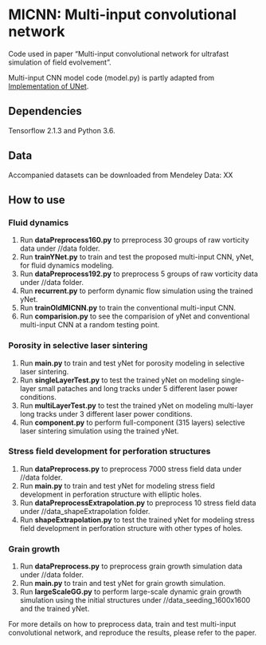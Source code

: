 # MICNN: Multi-input convolutional network

Code used in paper “Multi-input convolutional network for ultrafast simulation of field evolvement”.

Multi-input CNN model code (model.py) is partly adapted from [Implementation of UNet](https://github.com/zhixuhao/unet).


## Dependencies

  Tensorflow 2.1.3 and Python 3.6.
  
## Data

Accompanied datasets can be downloaded from Mendeley Data: XX

## How to use

### Fluid dynamics

1. Run **dataPreprocess160.py** to prreprocess 30 groups of raw vorticity data under //data folder.
2. Run **trainYNet.py** to train and test the proposed multi-input CNN, yNet, for fluid dynamics modeling.
3. Run **dataPreprocess192.py** to preprocess 5 groups of raw vorticity data under //data folder.
4. Run **recurrent.py** to perform dynamic flow simulation using the trained yNet.
5. Run **trainOldMICNN.py** to train the conventional multi-input CNN.
6. Run **comparision.py** to see the comparision of yNet and conventional multi-input CNN at a random testing point.

### Porosity in selective laser sintering

1. Run **main.py** to train and test yNet for porosity modeling in selective laser sintering.
2. Run **singleLayerTest.py** to test the trained yNet on modeling single-layer small pataches and long tracks under 5 different laser power conditions.
3. Run **multiLayerTest.py** to test the trained yNet on modeling multi-layer long tracks under 3 different laser power conditions.
4. Run **component.py** to perform full-component (315 layers) selective laser sintering simulation using the trained yNet.

### Stress field development for perforation structures

1. Run **dataPreprocess.py** to preprocess 7000 stress field data under //data folder.
2. Run **main.py** to train and test yNet for modeling stress field development in perforation structure with elliptic holes.
3. Run **dataPreprocessExtrapolation.py** to preprocess 10 stress field data under //data_shapeExtrapolation folder.
4. Run **shapeExtrapolation.py** to test the trained yNet for modeling stress field development in perforation structure with other types of holes.

### Grain growth

1. Run **dataPreprocess.py** to preprocess grain growth simulation data under //data folder.
2. Run **main.py** to train and test yNet for grain growth simulation.
3. Run **largeScaleGG.py** to perform large-scale dynamic grain growth simulation using the initial structures under //data_seeding_1600x1600 and the trained yNet.


For more details on how to preprocess data, train and test multi-input convolutional network, and reproduce the results, please refer to the paper.


